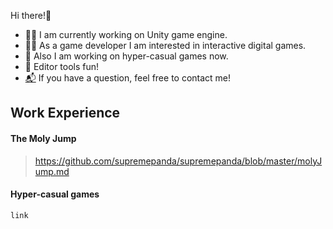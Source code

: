 Hi there!👋
- 👨‍💼 I am currently working on Unity game engine.
- 🤾‍♂️ As a game developer I am interested in interactive digital games.
- 📱 Also I am working on hyper-casual games now.
- 🧰 Editor tools fun!
- [📬](furkanbaldir13@gmail.com) If you have a question, feel free to contact me! 

## Work Experience
#### The Moly Jump
> https://github.com/supremepanda/supremepanda/blob/master/molyJump.md

#### Hyper-casual games

    link

